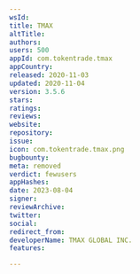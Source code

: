 ```yaml
---
wsId: 
title: TMAX
altTitle: 
authors: 
users: 500
appId: com.tokentrade.tmax
appCountry: 
released: 2020-11-03
updated: 2020-11-04
version: 3.5.6
stars: 
ratings: 
reviews: 
website: 
repository: 
issue: 
icon: com.tokentrade.tmax.png
bugbounty: 
meta: removed
verdict: fewusers
appHashes: 
date: 2023-08-04
signer: 
reviewArchive: 
twitter: 
social: 
redirect_from: 
developerName: TMAX GLOBAL INC.
features: 

---
```


